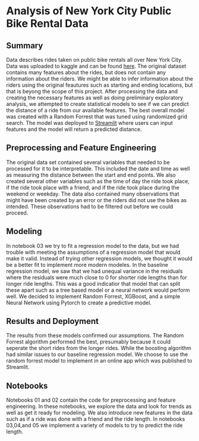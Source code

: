 # Analysis of New York City Public Bike Rental Data



## Summary
Data describes rides taken on public bike rentals all over New York City. Data was uploaded to kaggle and can be found [here](https://www.kaggle.com/datasets/daesunryu/public-dataset-from-bikesharecompany). The original dataset contains many features about the rides, but does not contain any information about the riders. We might be able to infer information about the riders using the original feautures such as starting and ending locations, but that is beyong the scope of this project. After processing the data and creating the necessary features as well as doing preliminary exploratory analysis, we attempted to create statistical models to see if we can predict the distance of a ride from our available features. The best overall model was created with a Random Forrest that was tuned using randomized grid search. The model was deployed to [Streamlit](https://rebelstats-bike-data-streamlitbike-app-of2ukx.streamlitapp.com/) where users can input features and the model will return a predicted distance.

## Preprocessing and Feature Engineering
The original data set contained several variables that needed to be processed for it to be interpretable. This included the date and time as well as measuring the distance between the start and end points. We also created several other variables such as the time of day the ride took place, if the ride took place with a friend, and if the ride took place during the weekend or weekday. The data also contained many observations that might have been created by an error or the riders did not use the bikes as intended. These observations had to be filtered out before we could proceed. 

## Modeling
In notebook 03 we try to fit a regression model to the data, but we had trouble with meeting the assumptions of a regression model that would make it valid. Instead of trying other regression models, we thought it would be a better fit to implement more modern modeles. In the baseline regression model, we saw that we had unequal variance in the residuals where the residuals were much close to 0 for shorter ride lengths than for longer ride lengths. This was a good indicatior that model that can split these apart such as a tree based model or a neural network would perform well. We decided to implement Random Forrest, XGBoost, and a simple Neural Network using Pytorch to create a predictive model. 

## Results and Deployment
The results from these models confirmed our assumptions. The Random Forrest algorithm performed the best, presumably because it could seperate the short rides from the longer rides. While the boosting algorithm had similar issues to our baseline regression model. We choose to use the random forrest model to implement in an online app which was published to Streamlit. 

## Notebooks
Notebooks 01 and 02 contain the code for preprocessing and feature engineering. In these notebooks, we explore the data and look for trends as well as get it ready for modeling. We also introduce new features in the data such as if a ride was done with a friend and the ride length. In notebooks 03,04,and 05 we implement a variety of models to try to predict the ride length.
